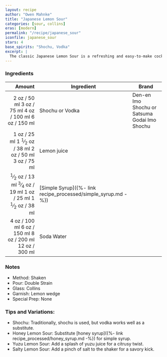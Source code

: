 ```yaml
---
layout: recipe
author: "Owen Mahnke"
title: "Japanese Lemon Sour"
categories: [sour, collins]
eras: [modern]
permalink: "/recipe/japanese_sour"
iconfile: japanese_sour
stars: 4
base_spirits: "Shochu, Vodka"
excerpt: |
  The classic Japanese Lemon Sour is a refreshing and easy-to-make cocktail.
---
```


### Ingredients

|                                                                                                                                                                                                                                                                 Amount | Ingredient                                                    | Brand                                         |
| ---------------------------------------------------------------------------------------------------------------------------------------------------------------------------------------------------------------------------------------------------------------------: | ------------------------------------------------------------- | --------------------------------------------- |
|                                                                                             <span class="onex active">2 oz / 50 ml</span> <span class="onehalfx">3 oz / 75 ml</span> <span class="twox">4 oz / 100 ml</span> <span class="threex">6 oz / 150 ml</span> | Shochu or Vodka                                               | Den-en Imo Shochu or Satsuma Godai Imo Shochu |
|                                                               <span class="onex active">1 oz / 25 ml</span> <span class="onehalfx">1 <sup>1</sup>&frasl;<sub>2</sub> oz / 38 ml</span> <span class="twox">2 oz / 50 ml</span> <span class="threex">3 oz / 75 ml</span> | Lemon juice                                                   |                                               |
| <span class="onex active"> <sup>1</sup>&frasl;<sub>2</sub> oz / 13 ml</span> <span class="onehalfx"> <sup>3</sup>&frasl;<sub>4</sub> oz / 19 ml</span> <span class="twox">1 oz / 25 ml</span> <span class="threex">1 <sup>1</sup>&frasl;<sub>2</sub> oz / 38 ml</span> | [Simple Syrup]({%- link recipe_processed/simple_syrup.md -%}) |                                               |
|                                                                                          <span class="onex active">4 oz / 100 ml</span> <span class="onehalfx">6 oz / 150 ml</span> <span class="twox">8 oz / 200 ml</span> <span class="threex">12 oz / 300 ml</span> | Soda Water                                                    |                                               |

### Notes

- Method: Shaken
- Pour: Double Strain
- Glass: Collins
- Garnish: Lemon wedge
- Special Prep: None

### Tips and Variations:

- Shochu: Traditionally, shochu is used, but vodka works well as a substitute.
- Honey Lemon Sour: Substitute [honey syrup]({%- link recipe_processed/honey_syrup.md -%}) for simple syrup.
- Yuzu Lemon Sour: Add a splash of yuzu juice for a citrusy twist.
- Salty Lemon Sour: Add a pinch of salt to the shaker for a savory kick.

<script type="application/ld+json">
{
  "@context": "https://schema.org",
  "@type": "Recipe",
  "author": "{{ page.author }}",
  "description": "{{ page.excerpt | strip_html | replace: '"', "'" }}",
  "image": "{%- for ingredient in site.data[page.iconfile].images.ingredient limit: 1 -%}{{ ingredient.url }}{%- endfor -%}",
  "recipeIngredient": [  "2 oz Shochu or Vodka",
  "1 oz Lemon juice",
  "0.5 oz Simple Syrup",
  "4 oz Soda Water "],
  "name": "{{ page.title }}",
  "recipeInstructions": "  {
    '@type': 'HowToStep',
    'text': '- Method: Shaken
'
  },  {
    '@type': 'HowToStep',
    'text': '- Pour: Double Strain
'
  },  {
    '@type': 'HowToStep',
    'text': '- Glass: Collins
'
  },  {
    '@type': 'HowToStep',
    'text': '- Garnish: Lemon wedge
'
  },  {
    '@type': 'HowToStep',
    'text': '- Special Prep: None
'
  },  {
    '@type': 'HowToStep',
    'text': '### Tips and Variations:
'
  },  {
    '@type': 'HowToStep',
    'text': '- Shochu: Traditionally, shochu is used, but vodka works well as a substitute.
'
  },  {
    '@type': 'HowToStep',
    'text': '- Honey Lemon Sour: Substitute [honey syrup]({%- link recipe_processed/honey_syrup.md -%}) for simple syrup.
'
  },  {
    '@type': 'HowToStep',
    'text': '- Yuzu Lemon Sour: Add a splash of yuzu juice for a citrusy twist.
'
  },  {
    '@type': 'HowToStep',
    'text': '- Salty Lemon Sour: Add a pinch of salt to the shaker for a savory kick.
'
  }",
  "recipeYield": "1 cocktail",
  "recipeCategory": "cocktail"
}
</script>
